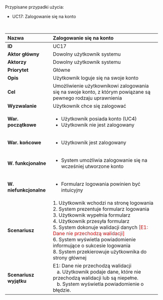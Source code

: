 Przypisane przypadki użycia:

- UC17: Zalogowanie się na konto

<br>

| __Nazwa__              | Zalogowanie się na konto
| :----------------------| :--------------------------  
| __ID__                 | UC17                       
| __Aktor główny__       | Dowolny użytkownik systemu        
| __Aktorzy__            | Dowolny użytkownik systemu      
| __Priorytet__          | Główne                       
| __Opis__               | Użytkownik loguje się na swoje konto                                 
| __Cel__                | Umożliwienie użytkownikowi zalogowania się na swoje konto, z którym powiązane są pewnego rodzaju uprawnienia                   
| __Wyzwalanie__         | Użytkownik chce się zalogować                                         
| __War. początkowe__    | <ul><li> Użytkownik posiada konto (UC4) </li><li> Użytkownik nie jest zalogowany </li></ul> 
| __War. końcowe__       | <ul><li> Użytkownik jest zalogowany </li></ul>                                         
| __W. funkcjonalne__    | <ul><li> System umożliwia zalogowanie się na wcześniej utworzone konto </li></ul>    
| __W. niefunkcjonalne__ | <ul><li> Formularz logowania powinien być intuicyjny </li></ul>                                       
| __Scenariusz__         | 1. Użytkownik wchodzi na stronę logowania <br> 2. System prezentuje formularz logowania <br> 3. Użytkownik wypełnia formularz <br> 4. Użytkownik przesyła formularz <br> 5. System dokonuje walidacji danych <span style="color:red"> [E1: Dane nie przechodzą walidacji]</span> <br> 6. System wyświetla powiadomienie informujące o sukcesie logowania <br> 8. System przekierowuje użytkownika do strony głównej
| __Scenariusz wyjątku__ |   E1: Dane nie przechodzą walidacji <br> &nbsp;&nbsp;&nbsp;a. Użytkownik podaje dane, które nie przechodzą walidacji lub są niepełne.  <br> &nbsp;&nbsp;&nbsp;b. System wyświetla powiadomienie o błędzie.